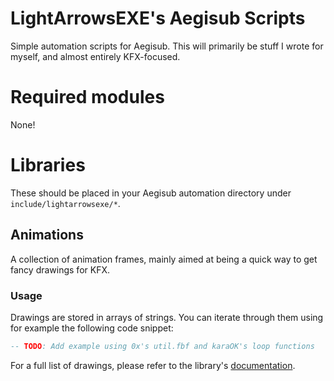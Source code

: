 # LightArrowsEXE's Aegisub Scripts

Simple automation scripts for Aegisub.
This will primarily be stuff
I wrote for myself,
and almost entirely KFX-focused.

# Required modules

None!

# Libraries

These should be placed
in your Aegisub automation directory
under `include/lightarrowsexe/*`.

## Animations

A collection of animation frames,
mainly aimed at
being a quick way
to get fancy drawings
for KFX.

### Usage

Drawings are stored in arrays of strings.
You can iterate through them
using for example
the following code snippet:

```lua
-- TODO: Add example using 0x's util.fbf and karaOK's loop functions
```

For a full list of drawings,
please refer to the library's [documentation](/modules/lightarrowsexe/animations/README.md).

